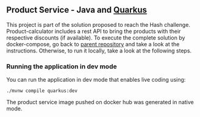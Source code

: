 ## Product Service - Java and [Quarkus](https://quarkus.io/)
This project is part of the solution proposed to reach the Hash challenge. Product-calculator includes a rest API to bring the products with their respective discounts (if available).
To execute the complete solution by docker-compose, go back to [parent repository](https://github.com/andreiac-silva/hash-challenge) and take a look at the instructions. Otherwise, to run it locally, take a look at the following steps.

### Running the application in dev mode

You can run the application in dev mode that enables live coding using:
```shell script
./mvnw compile quarkus:dev
```

The product service image pushed on docker hub was generated in native mode.
